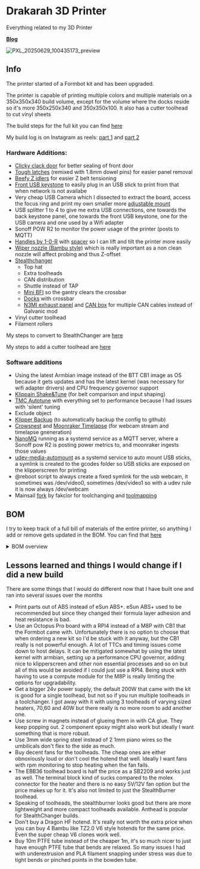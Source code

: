 # Drakarah 3D Printer
Everything related to my 3D Printer

**[Blog](/blog.md)**

![PXL_20250629_100435173_preview](https://github.com/user-attachments/assets/54e2abc7-83b6-4615-a268-2ca72ba1db9d)


## Info

The printer started of a Formbot kit and has been upgraded.

The printer is capable of printing multiple colors and multiple materials on a 350x350x340 build volume, except for the volume where the docks reside so it's more 350x250x340 and 350x350x100. It also has a cutter toolhead to cut vinyl sheets 

The build steps for the full kit you can find [here](https://github.com/Zev-se/Formbot-voron-2.4-build-guide)

My build log is on Instagram as reels: [part 1](https://www.instagram.com/stories/highlights/18031423286360519/) and [part 2](https://www.instagram.com/stories/highlights/17904237141050138/)

### Hardware Additions:

 - [Clicky clack door](https://github.com/tanaes/whopping_Voron_mods/tree/main/clickyclacky_door) for better sealing of front door
 - [Tough latches](https://www.printables.com/model/1061047-tough-latches-with-space-for-18mm-dowel-pins) (remixed with 1.8mm dowel pins) for easier panel removal
 - [Beefy Z idlers](https://github.com/clee/VoronBFI) for easier Z belt tensioning
 - [Front USB keystone](https://www.printables.com/model/609433-voron-skirt-keystone-for-usbethernet) to easily plug in an USB stick to print from that when network is not availabe
 - Very cheap USB Camera which I dissected to extract the board, access the focus ring and print my own smaller more [adjustable mount](https://github.com/drake7707/Drakarah3DPrinter/blob/main/CAD/CameraMount.step)
 - USB splitter 1 to 4 to give me extra USB connections, one towards the back keystone panel, one towards the front USB keystone, one for the USB camera and one used by a Wifi adapter
 - Sonoff POW R2 to monitor the power usage of the printer (posts to MQTT)
 - [Handles by 1-0-R](https://mods.vorondesign.com/details/xa84lhUN5aMX4nmfZquaQ) with [spacer](https://www.printables.com/model/1098129-top-hat-spacer-for-voron-handle-by-1-0-r) so I can lift and tilt the printer more easily
 - [Wiper nozzle (Bambu style)](https://www.printables.com/model/1054455-voron-24-nozzle-brush-using-bambu-labs-a1-silicon) which is really important as a non clean nozzle will affect probing and thus Z-offset
 - [Stealthchanger](https://github.com/DraftShift/StealthChanger)
    - Top hat
    - Extra toolheads
    - CAN distribution
    - Shuttle instead of TAP
    - [Mini BFI](https://github.com/DraftShift/StealthChanger/tree/main/UserMods/BT123/MiniBFI%20%2B%20MicroBFI) so the gantry clears the crossbar
    - [Docks](https://github.com/DraftShift/ModularDock) with crossbar
    - [N3MI exhaust panel](https://github.com/DraftShift/CableManagement/tree/main/UserMods/N3MI-DG/Umbilical_Plates) and [CAN box](https://www.printables.com/model/1119606-wago-can-distribution-box-for-n3mi-umbilical-plate) for multiple CAN cables instead of Galvanic mod
  - Vinyl cutter toolhead
  - Filament rollers
    
My steps to convert to StealthChanger are [here](journey-to-stealthchanger.md)

My steps to add a cutter toolhead are [here](journey-to-stealthcutter.md)

### Software additions
 - Using the latest Armbian image instead of the BTT CB1 image as OS because it gets updates and has the latest kernel (was necessary for wifi adapter drivers) and CPU frequency governor support
 - [Klippain Shake&Tune](https://github.com/Frix-x/klippain-shaketune) (for belt comparison and input shaping)
 - [TMC Autotune](https://github.com/andrewmcgr/klipper_tmc_autotune) with everything set to performance because I had issues with 'silent' tuning
 - Exclude object
 - [Klipper Backup](https://klipperbackup.xyz/) (to automatically backup the config to github)
 - [Crowsnest](https://github.com/mainsail-crew/crowsnest) and [Moonraker Timelapse](https://github.com/mainsail-crew/moonraker-timelapse) (for webcam stream and timelapse gneneration)
 - [NanoMQ](https://nanomq.io/) running as a systemd service as a MQTT server, where a Sonoff pow R2 is posting power metrics to, and moonraker ingests those values
 - [udev-media-automount](https://github.com/Ferk/udev-media-automount) as a systemd service to auto mount USB sticks, a symlink is created to the gcodes folder so USB sticks are exposed on the klipperscreen for printing
 - @reboot script to always create a fixed symlink for the usb webcam, it sometimes was /dev/video0, sometimes /dev/video1 so with a udev rule it is now always /dev/webcam
 - Mainsail [fork](https://github.com/fakcior/mainsail/releases) by fakcior for toolchanging and [toolmapping](https://github.com/fakcior/klipper-toolchanger-tool-mapping)
 
## BOM

I try to keep track of a full bill of materials of the entire printer, so anything I add or remove gets updated in the BOM. You can find that [here](BOM.ods)
<details>
  <summary>BOM overview</summary>
  ![image](https://github.com/user-attachments/assets/876b5364-e255-4b9d-9ea6-b020f880854d)
</details>

## Lessons learned and things I would change if I did a new build

There are some things that I would do different now that I have built one and ran into several issues over the months

 - Print parts out of ABS instead of eSun ABS+. eSun ABS+ used to be recommended but since they changed their formula layer adhesion and heat resistance is bad.
 - Use an Octopus Pro board with a RPI4 instead of a M8P with CB1 that the Formbot came with. Unfortunately there is no option to choose that when ordering a new kit so I'd be stuck with it anyway, but the CB1 really is not powerful enough. A lot of TTCs and timing issues come down to host delays. It can be mitigated somewhat by using the latest kernel with armbian, setting up a performance CPU governor, adding nice to klipperscreen and other non essential processes and so on but all of this would be avoided if I could just use a RPI4. Being stuck with having to use a compute module for the M8P is really limiting the options for upgradability.
 - Get a bigger 24v power supply, the default 200W that came with the kit is good for a single toolhead, but not so if you run multiple toolheads in a toolchanger. I got away with it with using 3 toolheads of varying sized heaters, 70,60 and 40W but there really is no more room to add another one.
 - Use screw in magnets instead of glueing them in with CA glue. They keep popping out. 2 component epoxy might also work but ideally I want something that is more robust.
 - Use 3mm wide spring steel instead of 2 1mm piano wires so the umbilicals don't flex to the side as much.
 - Buy decent fans for the toolheads. The cheap ones are either obnoxiously loud or don't cool the hotend that well. Ideally I want fans with rpm monitoring to stop heating when the fan fails.
 - The EBB36 toolhead board is half the price as a SB2209 and works just as well. The terminal block kind of sucks compared to the molex connector for the heater and there is no easy 5V/12V fan option but the price makes up for it. It's also not limited to just the StealthBurner toolhead.
 - Speaking of toolheads, the stealthburner looks good but there are more lightweight and more compact toolheads available. Anthead is popular for StealthChanger builds.
 - Don't buy a Dragon HF hotend. It's really not worth the extra price when you can buy 4 Bambu like TZ2.0 V6 style hotends for the same price. Even the super cheap V6 clones work well.
 - Buy 10m PTFE tube instead of the cheaper 1m, it's so much nicer to just have enough PTFE tube that bends are relaxed. So many issues I had with underextrusion and PLA filament snapping under stress was due to tight bends or pinched points in the bowden tube.
   
